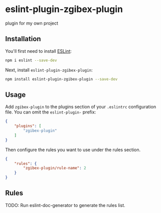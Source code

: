 # eslint-plugin-zgibex-plugin

plugin for my own project

## Installation

You'll first need to install [ESLint](https://eslint.org/):

```sh
npm i eslint --save-dev
```

Next, install `eslint-plugin-zgibex-plugin`:

```sh
npm install eslint-plugin-zgibex-plugin --save-dev
```

## Usage

Add `zgibex-plugin` to the plugins section of your `.eslintrc` configuration file. You can omit the `eslint-plugin-` prefix:

```json
{
    "plugins": [
        "zgibex-plugin"
    ]
}
```


Then configure the rules you want to use under the rules section.

```json
{
    "rules": {
        "zgibex-plugin/rule-name": 2
    }
}
```

## Rules

<!-- begin auto-generated rules list -->
TODO: Run eslint-doc-generator to generate the rules list.
<!-- end auto-generated rules list -->


